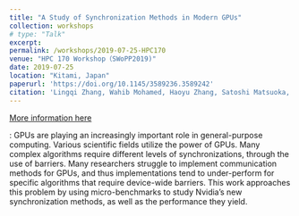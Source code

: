 ```yaml
---
title: "A Study of Synchronization Methods in Modern GPUs"
collection: workshops
# type: "Talk"
excerpt: 
permalink: /workshops/2019-07-25-HPC170
venue: "HPC 170 Workshop（SWoPP2019)"
date: 2019-07-25
location: "Kitami, Japan"
paperurl: 'https://doi.org/10.1145/3589236.3589242'
citation: 'Lingqi Zhang, Wahib Mohamed, Haoyu Zhang, Satoshi Matsuoka, “A Study of Synchronization Methods in Modern GPUs (Unrefereed Workshop Manuscript),” in HPC 170 Workshop（SWoPP2019), Kitami, Japan, July 2019.'
---
```


[More information here](https://www.ipsj.or.jp/kenkyukai/event/hpc170.html)

: GPUs are playing an increasingly important role in general-purpose computing. Various scientific fields utilize the power of GPUs. Many complex algorithms require different levels of synchronizations, through the use of
barriers. Many researchers struggle to implement communication methods for GPUs, and thus implementations tend to under-perform for specific algorithms that require device-wide barriers. This work approaches this problem by using
micro-benchmarks to study Nvidia’s new synchronization methods, as well as the performance they yield.